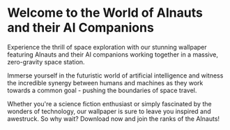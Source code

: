 <!--
Write me markdown content of website with wallpaper:

"AInauts and their AI companions working together in a massive, zero-gravity space station."

The header of the page should not be copy of the text but rather a real content of the website which is using this wallpaper.
-->

<!--font:Poppins-->

# Welcome to the World of AInauts and their AI Companions

Experience the thrill of space exploration with our stunning wallpaper featuring AInauts and their AI companions working together in a massive, zero-gravity space station. 

Immerse yourself in the futuristic world of artificial intelligence and witness the incredible synergy between humans and machines as they work towards a common goal - pushing the boundaries of space travel.

Whether you're a science fiction enthusiast or simply fascinated by the wonders of technology, our wallpaper is sure to leave you inspired and awestruck. So why wait? Download now and join the ranks of the AInauts!
